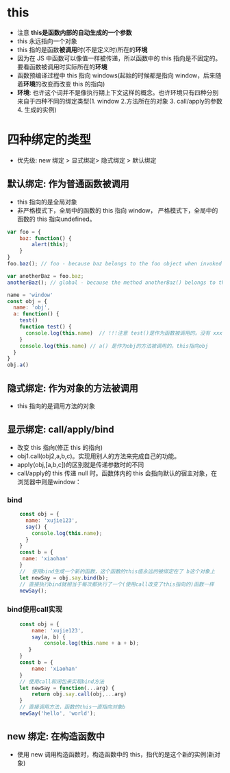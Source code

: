 <!--
 * @Author: x09898 coder_xujie@163.com
 * @Date: 2022-05-09 20:54:22
 * @LastEditors: xujie 1607526161@qq.com
 * @FilePath: \HTML-CSS-Javascript-\JAVAScript+ES6\JavaScript\JavaScript对象，原型\this.md
 * @Description: 
-->
# this

* 注意 **this是函数内部的自动生成的一个参数**
* this 永远指向一个对象
* this 指的是函数**被调用**时(不是定义时)所在的**环境**
* 因为在 JS 中函数可以像值一样被传递，所以函数中的 this 指向是不固定的。要看函数被调用时实际所在的**环境**
* 函数预编译过程中 this 指向 windows(起始的时候都是指向 window，后来随着**环境**的改变而改变 this 的指向)
* **环境**: 也许这个词并不是像执行期上下文这样的概念。也许环境只有四种分别来自于四种不同的绑定类型(1. window 2.方法所在的对象 3. call/apply的参数 4. 生成的实例)

# 四种绑定的类型

* 优先级: new 绑定 > 显式绑定> 隐式绑定 > 默认绑定

## 默认绑定: 作为普通函数被调用

* this 指向的是全局对象
* 非严格模式下，全局中的函数的 this 指向 window， 严格模式下，全局中的函数的 this 指向undefined。

```javascript
var foo = {
    baz: function() {
        alert(this);
    }
}
foo.baz(); // foo - because baz belongs to the foo object when invoked

var anotherBaz = foo.baz;
anotherBaz(); // global - because the method anotherBaz() belongs to the global object when invoked, NOT foo
```

```js
name = 'window'
const obj = {
  name: 'obj',
  a: function() {
    test()
    function test() {
      console.log(this.name)  // !!!注意 test()是作为函数被调用的。没有 xxx.test()。所以this指向window
    }
    console.log(this.name) // a() 是作为obj的方法被调用的。this指向obj
  }
}
obj.a()
```

## 隐式绑定: 作为对象的方法被调用

* this 指向的是调用方法的对象

## 显示绑定: call/apply/bind

* 改变 this 指向(修正 this 的指向)
* obj1.call(obj2,a,b,c)。实现用别人的方法来完成自己的功能。
* apply(obj,[a,b,c])的区别就是传递参数时的不同
* call/apply的 this 传递 null 时。函数体内的 this 会指向默认的宿主对象，在浏览器中则是window：

### bind

```js
    const obj = {
      name: 'xujie123',
      say() {
        console.log(this.name);
      }
    }
    const b = {
     name: 'xiaohan'
    }
    //  使用bind生成一个新的函数，这个函数的this值永远的被绑定在了 b这个对象上
    let newSay = obj.say.bind(b);
    // 直接执行bind就相当于每次都执行了一个(使用call改变了this指向的)函数一样
    newSay();
```

### bind使用call实现

```js
    const obj = {
        name: 'xujie123',
        say(a, b) {
            console.log(this.name + a + b);
       }
    }
    const b = {
        name: 'xiaohan'
    }
    // 使用call和闭包来实现bind方法
    let newSay = function(...arg) {
        return obj.say.call(obj,...arg)
    }
    // 直接调用方法，函数的this一直指向对象b
    newSay('hello', 'world');
```

## new 绑定: 在构造函数中

* 使用 new 调用构造函数时，构造函数中的 this，指代的是这个新的实例(新对象)
